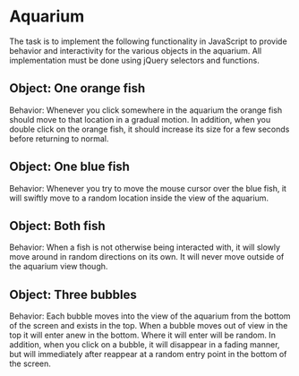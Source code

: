 # Aquarium
The task is to implement the following functionality in JavaScript to provide behavior and interactivity for
the various objects in the aquarium. All implementation must be done using jQuery selectors and functions.
## Object: One orange fish
Behavior: Whenever you click somewhere in the aquarium the orange fish should move to that location in a
gradual motion. In addition, when you double click on the orange fish, it should increase its size for a few
seconds before returning to normal.
## Object: One blue fish
Behavior: Whenever you try to move the mouse cursor over the blue fish, it will swiftly move to a random
location inside the view of the aquarium.
## Object: Both fish
Behavior: When a fish is not otherwise being interacted with, it will slowly move around in random
directions on its own. It will never move outside of the aquarium view though.
## Object: Three bubbles
Behavior: Each bubble moves into the view of the aquarium from the bottom of the screen and exists in the
top. When a bubble moves out of view in the top it will enter anew in the bottom. Where it will enter will
be random. In addition, when you click on a bubble, it will disappear in a fading manner, but will
immediately after reappear at a random entry point in the bottom of the screen.
